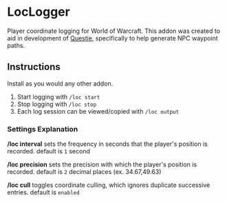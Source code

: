 # LocLogger
Player coordinate logging for World of Warcraft. This addon was created to aid in development of [Questie](https://github.com/Questie/Questie), specifically to help generate NPC waypoint paths.

## Instructions
Install as you would any other addon.

1. Start logging with `/loc start`
2. Stop logging with `/loc stop`
3. Each log session can be viewed/copied with `/loc output`

### Settings Explanation
**/loc interval** sets the frequency in seconds that the player's position is recorded. default is `1` second

**/loc precision** sets the precision with which the player's position is recorded. default is `2` decimal places (ex. 34.67,49.63)

**/loc cull** toggles coordinate culling, which ignores duplicate successive entries. default is `enabled`